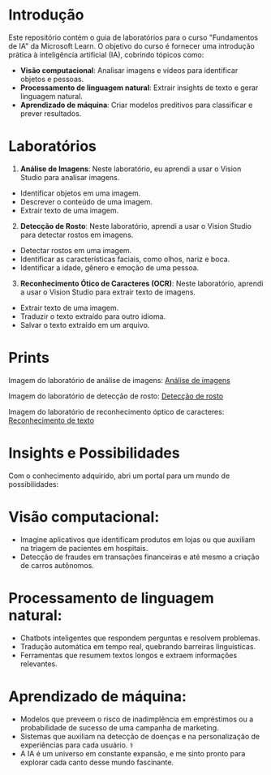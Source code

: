 # Introdução
Este repositório contém o guia de laboratórios para o curso "Fundamentos de IA" da Microsoft Learn. O objetivo do curso é fornecer uma introdução prática à inteligência artificial (IA), cobrindo tópicos como:

- **Visão computacional**: Analisar imagens e vídeos para identificar objetos e pessoas.
- **Processamento de linguagem natural**: Extrair insights de texto e gerar linguagem natural.
- **Aprendizado de máquina**: Criar modelos preditivos para classificar e prever resultados.
# Laboratórios
1. **Análise de Imagens**: Neste laboratório, eu aprendi a usar o Vision Studio para analisar imagens.
- Identificar objetos em uma imagem.
- Descrever o conteúdo de uma imagem.
- Extrair texto de uma imagem.
2. **Detecção de Rosto**: Neste laboratório, aprendi a usar o Vision Studio para detectar rostos em imagens.
- Detectar rostos em uma imagem.
- Identificar as características faciais, como olhos, nariz e boca.
- Identificar a idade, gênero e emoção de uma pessoa.
3. **Reconhecimento Ótico de Caracteres (OCR)**: Neste laboratório, aprendi a usar o Vision Studio para extrair texto de imagens.
- Extrair texto de uma imagem.
- Traduzir o texto extraído para outro idioma.
- Salvar o texto extraído em um arquivo.
# Prints
Imagem do laboratório de análise de imagens: [Análise de imagens](https://aka.ms/mslearn-images-for-analysis)

Imagem do laboratório de detecção de rosto: [Detecção de rosto](https://aka.ms/mslearn-detect-faces)

Imagem do laboratório de reconhecimento óptico de caracteres: [Reconhecimento de texto](https://aka.ms/mslearn-ocr-images)

# Insights e Possibilidades
Com o conhecimento adquirido, abri um portal para um mundo de possibilidades:
# Visão computacional:

- Imagine aplicativos que identificam produtos em lojas ou que auxiliam na triagem de pacientes em hospitais.
- Detecção de fraudes em transações financeiras e até mesmo a criação de carros autônomos.
# Processamento de linguagem natural:

- Chatbots inteligentes que respondem perguntas e resolvem problemas.
- Tradução automática em tempo real, quebrando barreiras linguísticas.
- Ferramentas que resumem textos longos e extraem informações relevantes.
# Aprendizado de máquina:

- Modelos que preveem o risco de inadimplência em empréstimos ou a probabilidade de sucesso de uma campanha de marketing.
- Sistemas que auxiliam na detecção de doenças e na personalização de experiências para cada usuário. ‍⚕️‍
- A IA é um universo em constante expansão, e me sinto pronto para explorar cada canto desse mundo fascinante.
